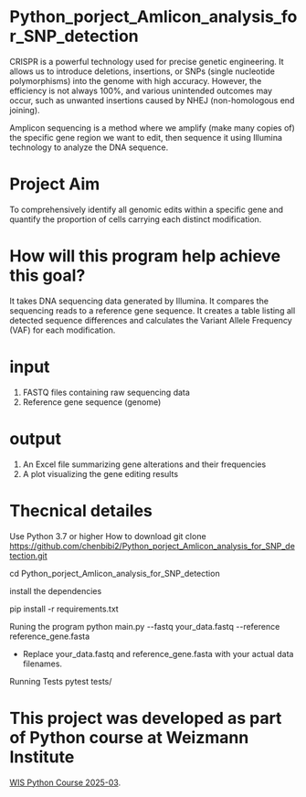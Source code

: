 # Python_porject_Amlicon_analysis_for_SNP_detection

CRISPR is a powerful technology used for precise genetic engineering. It allows us to introduce deletions, insertions, or SNPs (single nucleotide polymorphisms) into the genome with high accuracy. 
However, the efficiency is not always 100%, and various unintended outcomes may occur, such as unwanted insertions caused by NHEJ (non-homologous end joining).

Amplicon sequencing is a method where we amplify (make many copies of) the specific gene region we want to edit, then sequence it using Illumina technology to analyze the DNA sequence.

# Project Aim

To comprehensively identify all genomic edits within a specific gene and quantify the proportion of cells carrying each distinct modification.

# How will this program help achieve this goal?

It takes DNA sequencing data generated by Illumina.
It compares the sequencing reads to a reference gene sequence.
It creates a table listing all detected sequence differences and calculates the Variant Allele Frequency (VAF) for each modification.

# input 
1. FASTQ files containing raw sequencing data
2. Reference gene sequence (genome)

# output 
1. An Excel file summarizing gene alterations and their frequencies
2. A plot visualizing the gene editing results

# Thecnical detailes
Use Python 3.7 or higher
How to download
git clone https://github.com/chenbibi2/Python_porject_Amlicon_analysis_for_SNP_detection.git

cd Python_porject_Amlicon_analysis_for_SNP_detection

install the dependencies

pip install -r requirements.txt

Runing the program
python main.py --fastq your_data.fastq --reference reference_gene.fasta
* Replace your_data.fastq and reference_gene.fasta with your actual data filenames.

Running Tests
pytest tests/

# This project was developed as part of Python course at Weizmann Institute
[WIS Python Course 2025-03](https://github.com/Code-Maven/wis-python-course-2025-03?tab=readme-ov-file).
